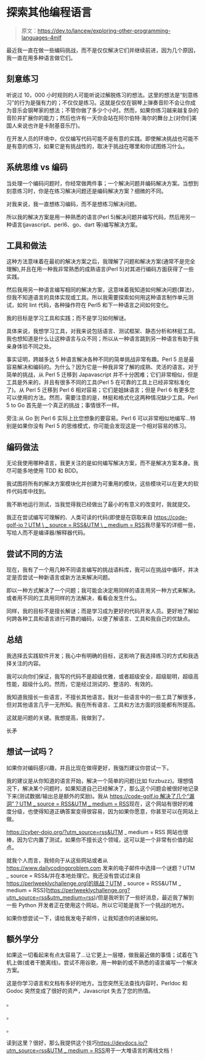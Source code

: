 # 探索其他编程语言

> 原文：<https://dev.to/lancew/exploring-other-programming-languages-4mlf>

最近我一直在做一些编码挑战，而不是仅仅解决它们并继续前进，因为几个原因，我一直在用多种语言做它们。

## 刻意练习

听说过 10，000 小时规则的人可能听说过解脱练习的想法。这里的想法是“刻意练习”的行为是强有力的；不仅仅是练习。这就是仅仅在钢琴上弹奏音阶不会让你成为音乐会钢琴家的想法；不管你做了多少个小时。然而，如果你练习越来越复杂的音阶并扩展你的能力；然后也许有一天你会站在阿尔伯特·海尔的舞台上(对你们美国人来说也许是卡耐基音乐厅)。

在开发人员的环境中，仅仅编写代码可能不是有意的实践。即使解决挑战也可能不是有意的练习，如果它是有挑战性的，取决于挑战在哪里和你试图练习什么。

## 系统思维 vs 编码

当处理一个编码问题时，你经常做两件事；一个解决问题并编码解决方案。当想到刻意练习时，你是在练习解决问题还是编码解决方案？细微的不同。

对我来说，我一直想练习编码，而不是想练习解决问题。

所以我的解决方案是用一种熟悉的语言(Perl 5)解决问题并编写代码，然后用另一种语言(javascript、perl6、go、dart 等)编写解决方案。

## 工具和做法

这种方法意味着在最初的解决方案之后，我理解了问题和解决方案(通常不是完全理解),并且在用一种我非常熟悉的成熟语言(Perl 5)对其进行编码方面获得了一些实践。

然后我用另一种语言编写相同的解决方案，这意味着我知道如何解决问题(算法)，但我不知道语言的具体实现或工具。所以我需要探索如何用这种语言制作单元测试，如何 lint 代码，各种操作符在 Perl5 和下一种语言之间如何变化。

我的目标是学习工具和实践；而不是学习如何解谜。

具体来说，我想学习工具，对我来说包括语言、测试框架、静态分析和林挺工具。我也想知道是什么让这种语言与众不同；所以从一种语言跳到另一种语言有助于我亲身体验不同之处。

事实证明，跨越多达 5 种语言解决各种不同的简单挑战非常有趣。Perl 5 总是最容易解决和编码的。为什么？因为它是一种我非常了解的成熟、灵活的语言。对于简单的挑战，从 Perl 5 迁移到 Japavascript 并不十分困难；它们非常相似，但是工具是外来的，并且有很多不同的工具(Perl 5 在可靠的工具上已经非常标准化了)。从 Perl 5 迁移到 Perl 6 相对容易；它们是姐妹语言；但是 Perl 6 有更多您可以使用的方法。然而，需要注意的是，林挺和格式化这两种情况缺少工具。Perl 5 to Go 首先是一个真正的挑战；事情很不一样。

旁注:从 Go 到 Perl 6 实际上比您想象的要容易。Perl 6 可以非常相似地编写…特别是如果你没有 Perl 5 的思维模式，你可能会发现这是一个相对容易的练习。

## 编码做法

无论我使用哪种语言，我更关注的是如何编写解决方案，而不是解决方案本身。我尽可能多地使用 TDD 和 BDD。

我试图将所有的解决方案模块化并创建为可重用的模块，这些模块可以在更大的软件代码库中找到。

我不断地运行测试，当我觉得我已经做出了最小的有意义的改变时，我就提交。

我正在尝试编写可理解的、人类可读的代码(即使是在窃取来自 [https://code-golf-io？UTM \ _ source = RSS&UTM \ _ medium = RSS](https://code-golf-io?utm%5C_source=rss&utm%5C_medium=rss)我尽量写的详细一些，写给人而不是编译器/解释器代码。

## 尝试不同的方法

现在，我有了一个用几种不同语言编写的挑战语料库，我可以在挑战中循环，并决定是否尝试一种新语言或新方法来解决问题。

即以一种方式解决了一个问题；我可能会决定用同样的语言用另一种方式来解决。或者用不同的工具用同样的方法解决，看看会发生什么。

同样，我的目标不是擅长解谜；而是学习成为更好的代码开发人员。更好地了解如何跨各种工具和语言进行可靠的编码，以便了解语言、工具和我自己的优缺点。

## 总结

我选择去实践软件开发；我心中有明确的目标，这影响了我选择练习的方式和我选择关注的内容。

我可以向你们保证，我写的代码不是超级优雅，或者超级安全，超级聪明，超级高性能，超级什么的。然而，它是经过测试的、整洁的、有效的。

我知道我擅长一些语言，不擅长其他语言。我对一些语言中的一些工具了解很多，但对其他语言几乎一无所知。我在所有语言、工具和方法方面的技能都有所提高。

这就是问题的关键。我想提高，我做到了。

长矛

## 想试一试吗？

如果你对编码感兴趣，并且比现在做得更好，我强烈建议你尝试一下。

我的建议是从你知道的语言开始，解决一个简单的问题(比如 fizzbuzz)。理想情况下，解决某个问题时，如果知道自己已经解决了，那么这个问题会被很好地记录下来(测试数据/输出总是额外的奖励)。我从 [https://code-golf.io 解决了几个“漏洞”？UTM _ source = RSS&UTM _ medium = RSS](https://code-golf.io?utm_source=rss&utm_medium=rss)现在，这个网站有很好的难度分级，也使得知道正确答案变得很容易，因为如果你愿意，你甚至可以在网站上做。

https://cyber-dojo.org/?utm_source=rss&UTM _ medium = RSS 网站也很棒，因为它内置了测试，如果你不擅长这个领域，这可以是一个非常有价值的起点。

就我个人而言，我倾向于从这些网站或者从 https://www.dailycodingproblem.com 发来的电子邮件中选择一个谜题？UTM _ source = RSS&/并在本地处理它。我还没有尝试过来自 https://perlweeklychallenge.org[的挑战？UTM _ source = RSS&UTM _ medium = RSS](https://perlweeklychallenge.org?utm_source=rss&utm_medium=rss)/但是我听到了一些好消息，最近我了解到一些 Python 开发者正在使用这个网站，所以它可能是我下一个挑战的地方。

如果你想尝试一下，请给我发电子邮件，让我知道你的进展如何。

## 额外学分

如果这一切看起来有点太容易了…让它更上一层楼，做我最近做的事情；试着在飞机上做(或者干脆离线)。尝试不用谷歌，用一种新的或不熟悉的语言编写一个解决方案。

这是你学习语言和文档有多好的地方。当您突然无法查找内容时，Perldoc 和 Godoc 突然变成了很好的资产，Javascript 失去了您的热情。

。

。

。

读到这里？很好，那么我提供这个技巧[https://devdocs.io/?utm_source=rss&UTM _ medium = RSS](https://devdocs.io/?utm_source=rss&utm_medium=rss)用于一大堆语言的离线文档！
